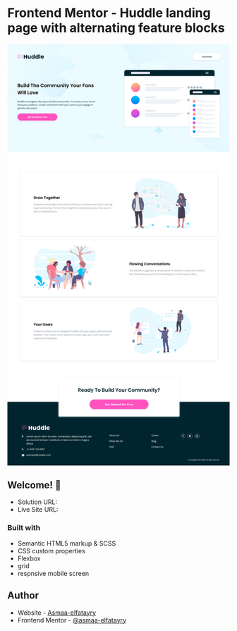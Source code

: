 # Frontend Mentor - Huddle landing page with alternating feature blocks

![Design preview for the Huddle landing page with alternating feature blocks coding challenge](./screenshot.png)

## Welcome! 👋

- Solution URL:
- Live Site URL:




### Built with

- Semantic HTML5 markup & SCSS
- CSS custom properties
- Flexbox
- grid
- respnsive mobile screen





## Author

- Website - [Asmaa-elfatayry](https://github.com/asmaa-elfatayry)
- Frontend Mentor - [@asmaa-elfatayry](https://www.frontendmentor.io/profile/asmaa-elfatayry)